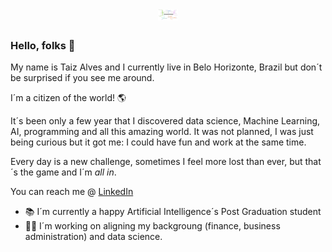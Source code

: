 
<h1 align="center">
    <img alt="RoudMap" title="Logo" src="https://github.com/TaizAlves/TaizAlves/blob/main/Data_Analyst__A_I_-_My_RoudMap.png" style="width:2rem"/>
</h1>

### Hello, folks 💁
My name is Taiz Alves and I currently live in Belo Horizonte, Brazil but don´t be surprised if you see me around.

I´m a citizen of the world! 🌎

It´s been only a few year that I discovered data science, Machine Learning, AI, programming and all this amazing world. 
It was not planned, I was just being curious but it got me: I could have fun and work at the same time.

Every day is a new challenge, sometimes I feel more lost than ever, but that´s the game and I´m *all in*.

You can reach me @ [LinkedIn](https://www.linkedin.com/in/taiz-alves-664a081/)

 - 📚 I´m currently a happy Artificial Intelligence´s Post Graduation student 
 - 👩‍💻 I´m working on aligning my backgroung (finance, business administration) and data science.

